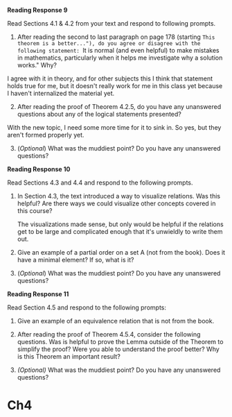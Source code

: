 **Reading Response 9**  

Read Sections 4.1 & 4.2 from your text and respond to following prompts.  

1.  After reading the second to last paragraph on page 178 (starting ``This theorem is a better..."), do you agree or disagree with the following statement: ``It is normal (and even helpful) to make mistakes in mathematics, particularly when it helps me investigate why a solution works." Why?

I agree with it in theory, and for other subjects this I think that statement holds true for me, but it doesn't really work for me in this class yet because I haven't internalized the material yet.


2.  After reading the proof of Theorem 4.2.5, do you have any unanswered questions about any of the logical statements presented?

With the new topic, I need some more time for it to sink in. So yes, but they aren't formed properly yet.



3.  (_Optional_) What was the muddiest point? Do you have any unanswered questions?


**Reading Response 10**
  
Read Sections 4.3 and 4.4 and respond to the following prompts.

1.  In Section 4.3, the text introduced a way to visualize relations. Was this helpful? Are there ways we could visualize other concepts covered in this course?

	The visualizations made sense, but only would be helpful if the relations get to be large and complicated enough that it's unwieldly to write them out.

2.  Give an example of a partial order on a set A (not from the book). Does it have a minimal element? If so, what is it?



3.  (_Optional_) What was the muddiest point? Do you have any unanswered questions?

**Reading Response 11**

Read Section 4.5 and respond to the following prompts:

1.  Give an example of an equivalence relation that is not from the book.



2.  After reading the proof of Theorem 4.5.4, consider the following questions. Was is helpful to prove the Lemma outside of the Theorem to simplify the proof? Were you able to understand the proof better? Why is this Theorem an important result?



3.  _(Optional)_ What was the muddiest point? Do you have any unanswered questions?


# Ch4 



